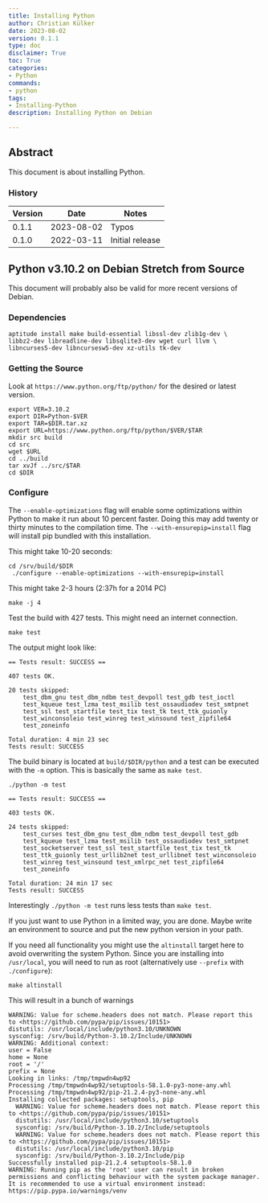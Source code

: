 ```yaml
---
title: Installing Python
author: Christian Külker
date: 2023-08-02
version: 0.1.1
type: doc
disclaimer: True
toc: True
categories:
- Python
commands:
- python
tags:
- Installing-Python
description: Installing Python on Debian

---
```


## Abstract

This document is about installing Python.

### History

| Version | Date       | Notes                                                |
| ------- | ---------- | ---------------------------------------------------- |
| 0.1.1   | 2023-08-02 | Typos                                                |
| 0.1.0   | 2022-03-11 | Initial release                                      |


## Python v3.10.2 on Debian Stretch from Source

This document will probably also be valid for more recent versions of Debian.

### Dependencies

```
aptitude install make build-essential libssl-dev zlib1g-dev \
libbz2-dev libreadline-dev libsqlite3-dev wget curl llvm \
libncurses5-dev libncursesw5-dev xz-utils tk-dev
```

### Getting the Source


Look at `https://www.python.org/ftp/python/` for the desired or latest version.

```
export VER=3.10.2
export DIR=Python-$VER
export TAR=$DIR.tar.xz
export URL=https://www.python.org/ftp/python/$VER/$TAR
mkdir src build
cd src
wget $URL
cd ../build
tar xvJf ../src/$TAR
cd $DIR
```

### Configure

The `--enable-optimizations` flag will enable some optimizations within Python
to make it run about 10 percent faster. Doing this may add twenty or thirty
minutes to the compilation time. The `--with-ensurepip=install` flag will
install pip bundled with this installation.


This might take 10-20 seconds:

```
cd /srv/build/$DIR
 ./configure --enable-optimizations --with-ensurepip=install
```

This might take 2-3 hours (2:37h for a 2014 PC)

```
make -j 4
```

Test the build with 427 tests. This might need an internet connection.

```
make test
```

The output might look like:

~~~
== Tests result: SUCCESS ==

407 tests OK.

20 tests skipped:
    test_dbm_gnu test_dbm_ndbm test_devpoll test_gdb test_ioctl
    test_kqueue test_lzma test_msilib test_ossaudiodev test_smtpnet
    test_ssl test_startfile test_tix test_tk test_ttk_guionly
    test_winconsoleio test_winreg test_winsound test_zipfile64
    test_zoneinfo

Total duration: 4 min 23 sec
Tests result: SUCCESS
~~~

The build binary is located at `build/$DIR/python` and a test can be executed
with the `-m` option. This is basically the same as `make test`.

```
./python -m test
```

~~~
== Tests result: SUCCESS ==

403 tests OK.

24 tests skipped:
    test_curses test_dbm_gnu test_dbm_ndbm test_devpoll test_gdb
    test_kqueue test_lzma test_msilib test_ossaudiodev test_smtpnet
    test_socketserver test_ssl test_startfile test_tix test_tk
    test_ttk_guionly test_urllib2net test_urllibnet test_winconsoleio
    test_winreg test_winsound test_xmlrpc_net test_zipfile64
    test_zoneinfo

Total duration: 24 min 17 sec
Tests result: SUCCESS
~~~

Interestingly `./python -m test` runs less tests than `make test`.

If you just want to use Python in a limited way, you are done. Maybe
write an environment to source and put the new python version in
your path.

If you need all functionality you might use the `altinstall` target here to
avoid overwriting the system Python. Since you are installing into
`/usr/local`, you will need to run as root (alternatively use `--prefix` with
`./configure`):

```
make altinstall
```

This will result in a bunch of warnings

~~~
WARNING: Value for scheme.headers does not match. Please report this to <https://github.com/pypa/pip/issues/10151>
distutils: /usr/local/include/python3.10/UNKNOWN
sysconfig: /srv/build/Python-3.10.2/Include/UNKNOWN
WARNING: Additional context:
user = False
home = None
root = '/'
prefix = None
Looking in links: /tmp/tmpwdn4wp92
Processing /tmp/tmpwdn4wp92/setuptools-58.1.0-py3-none-any.whl
Processing /tmp/tmpwdn4wp92/pip-21.2.4-py3-none-any.whl
Installing collected packages: setuptools, pip
  WARNING: Value for scheme.headers does not match. Please report this to <https://github.com/pypa/pip/issues/10151>
  distutils: /usr/local/include/python3.10/setuptools
  sysconfig: /srv/build/Python-3.10.2/Include/setuptools
  WARNING: Value for scheme.headers does not match. Please report this to <https://github.com/pypa/pip/issues/10151>
  distutils: /usr/local/include/python3.10/pip
  sysconfig: /srv/build/Python-3.10.2/Include/pip
Successfully installed pip-21.2.4 setuptools-58.1.0
WARNING: Running pip as the 'root' user can result in broken permissions and conflicting behaviour with the system package manager. It is recommended to use a virtual environment instead: https://pip.pypa.io/warnings/venv
~~~





